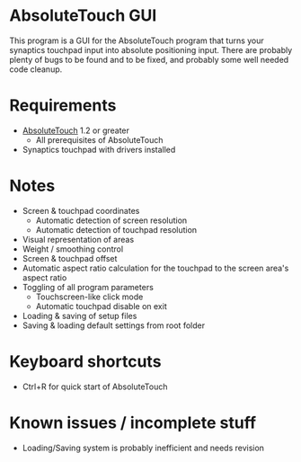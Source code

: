 # AbsoluteTouch GUI

This program is a GUI for the AbsoluteTouch program that turns your synaptics touchpad input into absolute positioning input. 
There are probably plenty of bugs to be found and to be fixed, and probably some well needed code cleanup. 

# Requirements

* [AbsoluteTouch](https://github.com/apsun/AbsoluteTouch) 1.2 or greater
	* All prerequisites of AbsoluteTouch
* Synaptics touchpad with drivers installed

# Notes

* Screen & touchpad coordinates
	* Automatic detection of screen resolution
    * Automatic detection of touchpad resolution
* Visual representation of areas
* Weight / smoothing control
* Screen & touchpad offset
* Automatic aspect ratio calculation for the touchpad to the screen area's aspect ratio
* Toggling of all program parameters
	* Touchscreen-like click mode
	* Automatic touchpad disable on exit
* Loading & saving of setup files
* Saving & loading default settings from root folder

# Keyboard shortcuts

* Ctrl+R for quick start of AbsoluteTouch

# Known issues / incomplete stuff

* Loading/Saving system is probably inefficient and needs revision